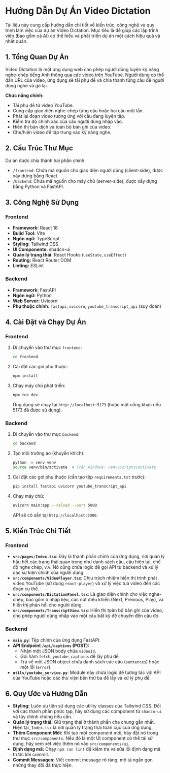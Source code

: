 # Hướng Dẫn Dự Án Video Dictation

Tài liệu này cung cấp hướng dẫn chi tiết về kiến trúc, công nghệ và quy trình làm việc của dự án Video Dictation. Mục tiêu là để giúp các lập trình viên (bao gồm cả AI) có thể hiểu và phát triển dự án một cách hiệu quả và nhất quán.

## 1. Tổng Quan Dự Án

Video Dictation là một ứng dụng web cho phép người dùng luyện kỹ năng nghe-chép tiếng Anh thông qua các video trên YouTube. Người dùng có thể dán URL của video, ứng dụng sẽ tải phụ đề và chia thành từng câu để người dùng nghe và gõ lại.

**Chức năng chính:**
- Tải phụ đề từ video YouTube.
- Cung cấp giao diện nghe-chép từng câu hoặc hai câu một lần.
- Phát lại đoạn video tương ứng với câu đang luyện tập.
- Kiểm tra độ chính xác của câu người dùng nhập vào.
- Hiển thị bản dịch và toàn bộ bản ghi của video.
- Che/hiện video để tập trung vào kỹ năng nghe.

## 2. Cấu Trúc Thư Mục

Dự án được chia thành hai phần chính:

-   `/frontend`: Chứa mã nguồn cho giao diện người dùng (client-side), được xây dựng bằng React.
-   `/backend`: Chứa mã nguồn cho máy chủ (server-side), được xây dựng bằng Python và FastAPI.

## 3. Công Nghệ Sử Dụng

### Frontend

-   **Framework:** React 18
-   **Build Tool:** Vite
-   **Ngôn ngữ:** TypeScript
-   **Styling:** Tailwind CSS
-   **UI Components:** shadcn-ui
-   **Quản lý trạng thái:** React Hooks (`useState`, `useEffect`)
-   **Routing:** React Router DOM
-   **Linting:** ESLint

### Backend

-   **Framework:** FastAPI
-   **Ngôn ngữ:** Python
-   **Web Server:** Uvicorn
-   **Phụ thuộc chính:** `fastapi`, `uvicorn`, `youtube_transcript_api` (suy đoán)

## 4. Cài Đặt và Chạy Dự Án

### Frontend

1.  Di chuyển vào thư mục `frontend`:
    ```bash
    cd frontend
    ```
2.  Cài đặt các gói phụ thuộc:
    ```bash
    npm install
    ```
3.  Chạy máy chủ phát triển:
    ```bash
    npm run dev
    ```
    Ứng dụng sẽ chạy tại `http://localhost:5173` (hoặc một cổng khác nếu 5173 đã được sử dụng).

### Backend

1.  Di chuyển vào thư mục `backend`:
    ```bash
    cd backend
    ```
2.  Tạo môi trường ảo (khuyến khích):
    ```bash
    python -m venv venv
    source venv/bin/activate  # Trên Windows: venv\Scripts\activate
    ```
3.  Cài đặt các gói phụ thuộc (cần tạo tệp `requirements.txt` trước):
    ```bash
    pip install fastapi uvicorn youtube_transcript_api
    ```
4.  Chạy máy chủ:
    ```bash
    uvicorn main:app --reload --port 5000
    ```
    API sẽ có sẵn tại `http://localhost:5000`.

## 5. Kiến Trúc Chi Tiết

### Frontend

-   **`src/pages/Index.tsx`**: Đây là thành phần chính của ứng dụng, nơi quản lý hầu hết các trạng thái quan trọng như danh sách câu, câu hiện tại, chế độ nghe chép, v.v. Nó cũng chứa logic để gọi API từ backend và xử lý các sự kiện chính của người dùng.
-   **`src/components/VideoPlayer.tsx`**: Chịu trách nhiệm hiển thị trình phát video YouTube (sử dụng `react-player`) và xử lý việc tua video đến các đoạn cụ thể.
-   **`src/components/DictationPanel.tsx`**: Là giao diện chính cho việc nghe-chép, bao gồm ô nhập liệu, các nút điều khiển (Next, Previous, Play), và hiển thị phản hồi cho người dùng.
-   **`src/components/TranscriptView.tsx`**: Hiển thị toàn bộ bản ghi của video, cho phép người dùng nhấp vào một câu bất kỳ để chuyển đến câu đó.

### Backend

-   **`main.py`**: Tệp chính của ứng dụng FastAPI.
-   **API Endpoint `/api/captions` (POST):**
    -   Nhận một JSON body chứa `videoId`.
    -   Gọi hàm `fetch_youtube_captions` để lấy phụ đề.
    -   Trả về một JSON object chứa danh sách các câu (`sentences`) hoặc một lỗi (`error`).
-   **`utils/youtube_service.py`**: Module này chứa logic để tương tác với API của YouTube hoặc các thư viện bên thứ ba để lấy và xử lý phụ đề.

## 6. Quy Ước và Hướng Dẫn

-   **Styling:** Luôn ưu tiên sử dụng các utility classes của Tailwind CSS. Đối với các thành phần phức tạp, hãy sử dụng các component từ `shadcn-ui` và tùy chỉnh chúng nếu cần.
-   **Quản lý trạng thái:** Giữ trạng thái ở thành phần cha chung gần nhất. Hiện tại, `Index.tsx` là nơi quản lý trạng thái toàn cục của ứng dụng.
-   **Thêm Component Mới:** Khi tạo một component mới, hãy đặt nó trong thư mục `src/components`. Nếu đó là một UI component có thể tái sử dụng, hãy xem xét việc thêm nó vào `src/components/ui`.
-   **Định dạng mã:** Chạy `npm run lint` để kiểm tra và sửa lỗi định dạng mã trước khi commit.
-   **Commit Messages:** Viết commit message rõ ràng, mô tả ngắn gọn những thay đổi đã thực hiện.
